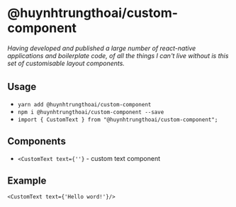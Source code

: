 # @huynhtrungthoai/custom-component

###### Having developed and published a large number of react-native applications and boilerplate code, of all the things I can't live without is this set of customisable layout components.

## Usage
- ```yarn add @huynhtrungthoai/custom-component```
- ```npm i @huynhtrungthoai/custom-component --save```
- ```import { CustomText } from "@huynhtrungthoai/custom-component";```

## Components
- ```<CustomText text={''}``` - custom text component


## Example
```
<CustomText text={'Hello word!'}/>
```
